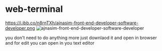 # web-terminal
https://i.ibb.co/n8rnTXh/ajnasim-front-end-developer-software-developer.png
<img src="https://i.ibb.co/n8rnTXh/ajnasim-front-end-developer-software-developer.png" alt="ajnasim-front-end-developer-software-developer" border="0">


you don't need to do anything more just downlaod it and open in browser and for edit you can open in you text editor
